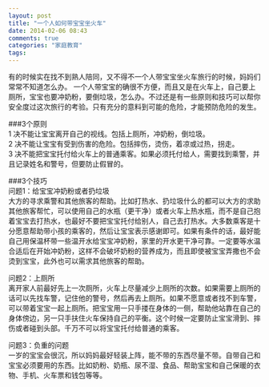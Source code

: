 ```yaml
---
layout: post
title: "一个人如何带宝宝坐火车"
date: 2014-02-06 08:43
comments: true
categories: "家庭教育"
tags: 
---
```

有的时候实在找不到熟人陪同，又不得不一个人带宝宝坐火车旅行的时候，妈妈们常常不知道怎么办。 一个人带宝宝的确很不方便，而且又是在火车上，自己要上厕所，宝宝也要冲奶粉，要倒垃圾，怎么办。不过还是有一些原则和技巧可以帮你安全度过这次旅行的考验。只有充分的意料到可能的危险，才能预防危险的发生。  

###3个原则  
1 决不能让宝宝离开自己的视线。包括上厕所，冲奶粉，倒垃圾。  
2 决不能让宝宝有受到伤害的危险。包括摔伤，烫伤，着凉或过热，拐走。  
3 决不能把宝宝托付给火车上的普通乘客。如果必须托付给人，需要找到乘警，并且记录姓名和警号，但要防止假冒的。  

###3个技巧  
问题1：给宝宝冲奶粉或者扔垃圾  
大方的寻求乘警和其他旅客的帮助。比如打热水、扔垃圾什么的都可以大方的求助其他旅客帮忙，可以使用自己的水瓶（更干净）或者火车上热水瓶，而不是自己抱着宝宝去打热水，也最好不要把宝宝托付给别人，自己去打热水。大多数乘客是十分愿意帮助带小孩的乘客的，然后让宝宝表示感谢即可。如果有条件的话，最好能自己用保温杯带一些温开水给宝宝冲奶粉，家里的开水更干净可靠。一定要等水温合适后在开始冲奶粉，这样不会破坏奶粉的营养成为，而且即使被宝宝弄撒也不会烫到宝宝，此外也可以需求其他旅客的帮助。  

问题2：上厕所  
离开家人前最好先上一次厕所，火车上尽量减少上厕所的次数。如果需要上厕所的话可以先找车警，记住他的警号，然后再去上厕所。如果不愿意或者找不到车警，可以带着宝宝一起上厕所。把宝宝用一只手搂在身体的一侧，帮助他站靠在自己的身体傍边，另一只手扶住火车保持自己的平衡。这个时候一定要防止宝宝滑到、摔伤或者碰到头部。千万不可以将宝宝托付给普通的乘客。  

问题3：负重的问题  
一岁的宝宝会很沉，所以妈妈最好轻装上阵，能不带的东西尽量不带。自带自己和宝宝必须要用的东西。比如奶粉、奶瓶、尿不湿、食品、帮助宝宝和自己保暖的衣物、手机、火车票和钱包等等。  